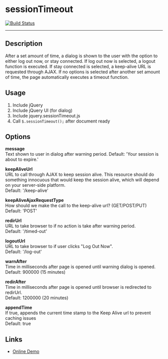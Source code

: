 # sessionTimeout
[![Build Status](https://travis-ci.com/boinger/jquery-sessionTimeout.svg?branch=master)](https://travis-ci.com/boinger/jquery-sessionTimeout)

---

## Description
After a set amount of time, a dialog is shown to the user with the option to either log out now, or stay connected. If log out now is selected, a logout function is executed. If stay connected is selected, a keep-alive URL is requested through AJAX. If no options is selected after another set amount of time, the page automatically executes a timeout function.

## Usage
1. Include jQuery
2. Include jQuery UI (for dialog)
3. Include jquery.sessionTimeout.js
4. Call `$.sessionTimeout();` after document ready

## Options
**message**<br>
Text shown to user in dialog after warning period.
Default: 'Your session is about to expire.'

**keepAliveUrl**<br>
URL to call through AJAX to keep session alive. This resource should do something innocuous that would keep the session alive, which will depend on your server-side platform.<br>
Default: '/keep-alive'

**keepAliveAjaxRequestType**<br>
How should we make the call to the keep-alive url? (GET/POST/PUT)<br>
Default: 'POST'

**redirUrl**<br>
URL to take browser to if no action is take after warning period.<br>
Default: '/timed-out'

**logoutUrl**<br>
URL to take browser to if user clicks "Log Out Now".<br>
Default: '/log-out'

**warnAfter**<br>
Time in milliseconds after page is opened until warning dialog is opened.<br>
Default: 900000 (15 minutes)

**redirAfter**<br>
Time in milliseconds after page is opened until browser is redirected to redirUrl.<br>
Default: 1200000 (20 minutes)

**appendTime**<br>
If true, appends the current time stamp to the Keep Alive url to prevent caching issues<br>
Default: true

## Links
* [Online Demo](http://codepen.io/anon/pen/qEzNpd)